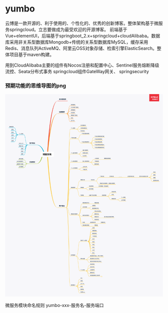 # yumbo
云博是一款开源的、利于使用的、个性化的、优秀的创新博客。整体架构基于微服务springcloud。立志要做成为最受欢迎的开源博客。
前端基于Vue+elementUI，后端基于springboot_2.x+springcloud+cloudAlibaba。数据库采用非关系型数据库Mongodb+传统的关系型数据库MySQL，缓存采用Redis、消息队列ActiveMQ、阿里云OSS对象存储、检索引擎ElasticSearch。整体项目基于maven构建。

用到CloudAlibaba主要的组件有Nocos注册和配置中心、Sentinel服务熔断降级流控、Seata分布式事务
springcloud组件GateWay网关、
springsecurity


### 预期功能的思维导图的png
![avatar](https://github.com/1015770492/yumbo/blob/master/xmind%E6%80%9D%E7%BB%B4%E5%AF%BC%E5%9B%BE%E6%96%87%E4%BB%B6/%E5%8D%9A%E5%AE%A2%E6%A8%A1%E5%9D%97%E5%8A%9F%E8%83%BD%E6%80%9D%E7%BB%B4%E5%AF%BC%E5%9B%BE.png)

微服务模块命名规则
yumbo-xxx-服务名-服务端口

